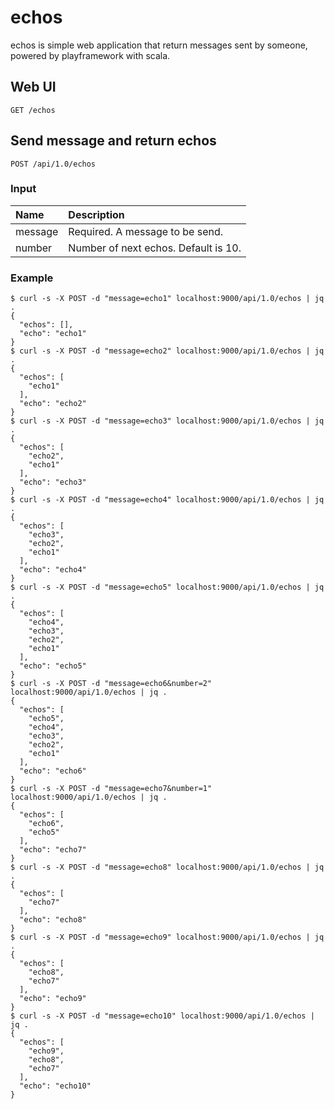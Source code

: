 echos
====================
echos is simple web application that return messages sent by someone, powered by playframework with scala.

## Web UI
```
GET /echos
```

## Send message and return echos
```
POST /api/1.0/echos
```

### Input
| Name    | Description                          |
|:--------|:-------------------------------------|
| message | Required. A message to be send.      |
| number  | Number of next echos. Default is 10. |

### Example
```
$ curl -s -X POST -d "message=echo1" localhost:9000/api/1.0/echos | jq .
{
  "echos": [],
  "echo": "echo1"
}
$ curl -s -X POST -d "message=echo2" localhost:9000/api/1.0/echos | jq .
{
  "echos": [
    "echo1"
  ],
  "echo": "echo2"
}
$ curl -s -X POST -d "message=echo3" localhost:9000/api/1.0/echos | jq .
{
  "echos": [
    "echo2",
    "echo1"
  ],
  "echo": "echo3"
}
$ curl -s -X POST -d "message=echo4" localhost:9000/api/1.0/echos | jq .
{
  "echos": [
    "echo3",
    "echo2",
    "echo1"
  ],
  "echo": "echo4"
}
$ curl -s -X POST -d "message=echo5" localhost:9000/api/1.0/echos | jq .
{
  "echos": [
    "echo4",
    "echo3",
    "echo2",
    "echo1"
  ],
  "echo": "echo5"
}
$ curl -s -X POST -d "message=echo6&number=2" localhost:9000/api/1.0/echos | jq .
{
  "echos": [
    "echo5",
    "echo4",
    "echo3",
    "echo2",
    "echo1"
  ],
  "echo": "echo6"
}
$ curl -s -X POST -d "message=echo7&number=1" localhost:9000/api/1.0/echos | jq .
{
  "echos": [
    "echo6",
    "echo5"
  ],
  "echo": "echo7"
}
$ curl -s -X POST -d "message=echo8" localhost:9000/api/1.0/echos | jq .
{
  "echos": [
    "echo7"
  ],
  "echo": "echo8"
}
$ curl -s -X POST -d "message=echo9" localhost:9000/api/1.0/echos | jq .
{
  "echos": [
    "echo8",
    "echo7"
  ],
  "echo": "echo9"
}
$ curl -s -X POST -d "message=echo10" localhost:9000/api/1.0/echos | jq .
{
  "echos": [
    "echo9",
    "echo8",
    "echo7"
  ],
  "echo": "echo10"
}
```
